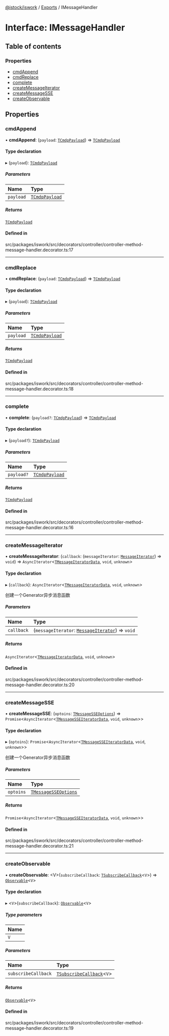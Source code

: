 [@istock/iswork](../README.md) / [Exports](../modules.md) / IMessageHandler

# Interface: IMessageHandler

## Table of contents

### Properties

- [cmdAppend](IMessageHandler.md#cmdappend)
- [cmdReplace](IMessageHandler.md#cmdreplace)
- [complete](IMessageHandler.md#complete)
- [createMessageIterator](IMessageHandler.md#createmessageiterator)
- [createMessageSSE](IMessageHandler.md#createmessagesse)
- [createObservable](IMessageHandler.md#createobservable)

## Properties

### cmdAppend

• **cmdAppend**: (`payload`: [`TCmdpPayload`](../modules.md#tcmdppayload)) => [`TCmdpPayload`](../modules.md#tcmdppayload)

#### Type declaration

▸ (`payload`): [`TCmdpPayload`](../modules.md#tcmdppayload)

##### Parameters

| Name      | Type                                         |
| :-------- | :------------------------------------------- |
| `payload` | [`TCmdpPayload`](../modules.md#tcmdppayload) |

##### Returns

[`TCmdpPayload`](../modules.md#tcmdppayload)

#### Defined in

src/packages/iswork/src/decorators/controller/controller-method-message-handler.decorator.ts:17

---

### cmdReplace

• **cmdReplace**: (`payload`: [`TCmdpPayload`](../modules.md#tcmdppayload)) => [`TCmdpPayload`](../modules.md#tcmdppayload)

#### Type declaration

▸ (`payload`): [`TCmdpPayload`](../modules.md#tcmdppayload)

##### Parameters

| Name      | Type                                         |
| :-------- | :------------------------------------------- |
| `payload` | [`TCmdpPayload`](../modules.md#tcmdppayload) |

##### Returns

[`TCmdpPayload`](../modules.md#tcmdppayload)

#### Defined in

src/packages/iswork/src/decorators/controller/controller-method-message-handler.decorator.ts:18

---

### complete

• **complete**: (`payload?`: [`TCmdpPayload`](../modules.md#tcmdppayload)) => [`TCmdpPayload`](../modules.md#tcmdppayload)

#### Type declaration

▸ (`payload?`): [`TCmdpPayload`](../modules.md#tcmdppayload)

##### Parameters

| Name       | Type                                         |
| :--------- | :------------------------------------------- |
| `payload?` | [`TCmdpPayload`](../modules.md#tcmdppayload) |

##### Returns

[`TCmdpPayload`](../modules.md#tcmdppayload)

#### Defined in

src/packages/iswork/src/decorators/controller/controller-method-message-handler.decorator.ts:16

---

### createMessageIterator

• **createMessageIterator**: (`callback`: (`messageIterator`: [`MessageIterator`](../classes/MessageIterator.md)) => `void`) => `AsyncIterator`\<[`TMessageIteratorData`](../modules.md#tmessageiteratordata), `void`, `unknown`\>

#### Type declaration

▸ (`callback`): `AsyncIterator`\<[`TMessageIteratorData`](../modules.md#tmessageiteratordata), `void`, `unknown`\>

创建一个Generator异步消息函数

##### Parameters

| Name       | Type                                                                              |
| :--------- | :-------------------------------------------------------------------------------- |
| `callback` | (`messageIterator`: [`MessageIterator`](../classes/MessageIterator.md)) => `void` |

##### Returns

`AsyncIterator`\<[`TMessageIteratorData`](../modules.md#tmessageiteratordata), `void`, `unknown`\>

#### Defined in

src/packages/iswork/src/decorators/controller/controller-method-message-handler.decorator.ts:20

---

### createMessageSSE

• **createMessageSSE**: (`optoins`: [`TMessageSSEOptions`](../modules.md#tmessagesseoptions)) => `Promise`\<`AsyncIterator`\<[`TMessageSSEIteratorData`](../modules.md#tmessagesseiteratordata), `void`, `unknown`\>\>

#### Type declaration

▸ (`optoins`): `Promise`\<`AsyncIterator`\<[`TMessageSSEIteratorData`](../modules.md#tmessagesseiteratordata), `void`, `unknown`\>\>

创建一个Generator异步消息函数

##### Parameters

| Name      | Type                                                     |
| :-------- | :------------------------------------------------------- |
| `optoins` | [`TMessageSSEOptions`](../modules.md#tmessagesseoptions) |

##### Returns

`Promise`\<`AsyncIterator`\<[`TMessageSSEIteratorData`](../modules.md#tmessagesseiteratordata), `void`, `unknown`\>\>

#### Defined in

src/packages/iswork/src/decorators/controller/controller-method-message-handler.decorator.ts:21

---

### createObservable

• **createObservable**: \<V\>(`subscribeCallback`: [`TSubscribeCallback`](../modules.md#tsubscribecallback)\<`V`\>) => [`Observable`](../classes/Observable.md)\<`V`\>

#### Type declaration

▸ \<`V`\>(`subscribeCallback`): [`Observable`](../classes/Observable.md)\<`V`\>

##### Type parameters

| Name |
| :--- |
| `V`  |

##### Parameters

| Name                | Type                                                            |
| :------------------ | :-------------------------------------------------------------- |
| `subscribeCallback` | [`TSubscribeCallback`](../modules.md#tsubscribecallback)\<`V`\> |

##### Returns

[`Observable`](../classes/Observable.md)\<`V`\>

#### Defined in

src/packages/iswork/src/decorators/controller/controller-method-message-handler.decorator.ts:19
